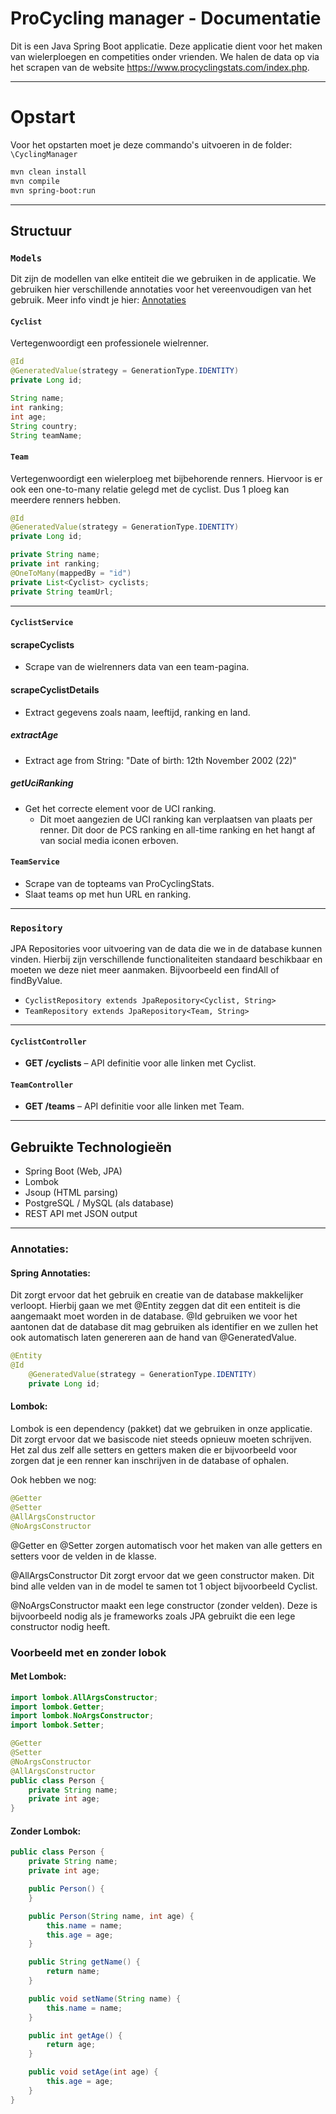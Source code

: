 
# ProCycling manager - Documentatie

Dit is een Java Spring Boot applicatie. Deze applicatie dient voor het maken van wielerploegen en competities onder vrienden.
We halen de data op via het scrapen van de website https://www.procyclingstats.com/index.php.

---
# Opstart

Voor het opstarten moet je deze commando's uitvoeren in de folder: `\CyclingManager`
```sh
mvn clean install
mvn compile
mvn spring-boot:run
```

---
## Structuur

### `Models`
Dit zijn de modellen van elke entiteit die we gebruiken in de applicatie.
We gebruiken hier verschillende annotaties voor het vereenvoudigen van het gebruik.
Meer info vindt je hier: [Annotaties](#annotaties)


#### `Cyclist`
Vertegenwoordigt een professionele wielrenner.



`````java
@Id
@GeneratedValue(strategy = GenerationType.IDENTITY)
private Long id;

String name;
int ranking;
int age;
String country;
String teamName;
`````

#### `Team`
Vertegenwoordigt een wielerploeg met bijbehorende renners.
Hiervoor is er ook een one-to-many relatie gelegd met de cyclist. Dus 1 ploeg kan meerdere renners hebben.

`````java
@Id
@GeneratedValue(strategy = GenerationType.IDENTITY)
private Long id;

private String name;
private int ranking;
@OneToMany(mappedBy = "id")
private List<Cyclist> cyclists;
private String teamUrl;
`````


---

#### `CyclistService`
#### scrapeCyclists
- Scrape van de wielrenners data van een team-pagina.
#### scrapeCyclistDetails
- Extract gegevens zoals naam, leeftijd, ranking en land.
##### extractAge
- Extract age from String: "Date of birth: 12th November 2002 (22)"
##### getUciRanking
- Get het correcte element voor de UCI ranking.
  - Dit moet aangezien de UCI ranking kan verplaatsen van plaats per renner. Dit door de PCS ranking en all-time ranking en het hangt af van social media iconen erboven.


#### `TeamService`
- Scrape van de topteams van ProCyclingStats.
- Slaat teams op met hun URL en ranking.

---

### `Repository`
JPA Repositories voor uitvoering van de data die we in de database kunnen vinden. Hierbij zijn verschillende functionaliteiten standaard beschikbaar en moeten we deze niet meer aanmaken. Bijvoorbeeld een findAll of findByValue.

- `CyclistRepository extends JpaRepository<Cyclist, String>`
- `TeamRepository extends JpaRepository<Team, String>`

---

#### `CyclistController`
- **GET /cyclists** – API definitie voor alle linken met Cyclist.


#### `TeamController`
- **GET /teams** – API definitie voor alle linken met Team.

---

## Gebruikte Technologieën

- Spring Boot (Web, JPA)
- Lombok
- Jsoup (HTML parsing)
- PostgreSQL / MySQL (als database)
- REST API met JSON output

----
### Annotaties:
#### Spring Annotaties:
Dit zorgt ervoor dat het gebruik en creatie van de database makkelijker verloopt.
Hierbij gaan we met @Entity zeggen dat dit een entiteit is die aangemaakt moet worden in de database.
@Id gebruiken we voor het aantonen dat de database dit mag gebruiken als identifier en we zullen het ook automatisch laten genereren aan de hand van @GeneratedValue.
`````java
@Entity
@Id
    @GeneratedValue(strategy = GenerationType.IDENTITY)
    private Long id;
`````


#### Lombok:
Lombok is een dependency (pakket) dat we gebruiken in onze applicatie. Dit zorgt ervoor dat we basiscode niet steeds opnieuw moeten schrijven.
Het zal dus zelf alle setters en getters maken die er bijvoorbeeld voor zorgen dat je een renner kan inschrijven in de database of ophalen.

Ook hebben we nog:

`````java
@Getter
@Setter
@AllArgsConstructor
@NoArgsConstructor
`````

@Getter en @Setter zorgen automatisch voor het maken van alle getters en setters voor de velden in de klasse.

@AllArgsConstructor Dit zorgt ervoor dat we geen constructor maken. Dit bind alle velden van in de model te samen tot 1 object bijvoorbeeld Cyclist.

@NoArgsConstructor maakt een lege constructor (zonder velden). Deze is bijvoorbeeld nodig als je frameworks zoals JPA gebruikt die een lege constructor nodig heeft.

### Voorbeeld met en zonder lobok

#### Met Lombok:
````Java
import lombok.AllArgsConstructor;
import lombok.Getter;
import lombok.NoArgsConstructor;
import lombok.Setter;

@Getter
@Setter
@NoArgsConstructor
@AllArgsConstructor
public class Person {
    private String name;
    private int age;
}

````

#### Zonder Lombok:
````Java
public class Person {
    private String name;
    private int age;

    public Person() {
    }

    public Person(String name, int age) {
        this.name = name;
        this.age = age;
    }

    public String getName() {
        return name;
    }

    public void setName(String name) {
        this.name = name;
    }

    public int getAge() {
        return age;
    }

    public void setAge(int age) {
        this.age = age;
    }
}

````